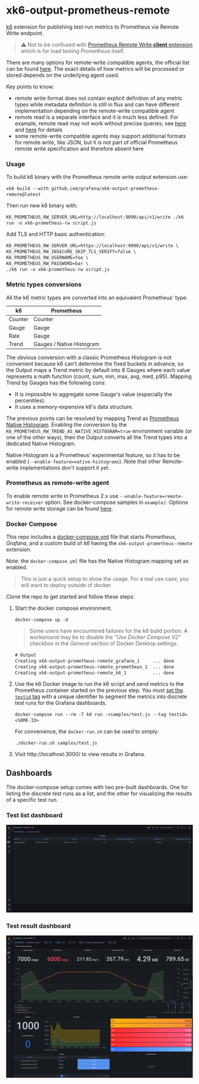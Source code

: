 # xk6-output-prometheus-remote
[k6](https://github.com/grafana/k6) extension for publishing test-run metrics to Prometheus via Remote Write endpoint.

> :warning: Not to be confused with [Prometheus Remote Write **client** extension](https://github.com/grafana/xk6-client-prometheus-remote) which is for load testing _Prometheus_ itself.

There are many options for remote-write compatible agents, the official list can be found [here](https://prometheus.io/docs/operating/integrations/). The exact details of how metrics will be processed or stored depends on the underlying agent used.

Key points to know:

- remote write format does not contain explicit definition of any metric types while metadata definition is still in flux and can have different implementation depending on the remote-write compatible agent
- remote read is a separate interface and it is much less defined. For example, remote read may not work without precise queries; see [here](https://prometheus.io/docs/prometheus/latest/storage/#remote-storage-integrations) and [here](https://github.com/timescale/promscale/issues/64) for details
- some remote-write compatible agents may support additional formats for remote write, like JSON, but it is not part of official Prometheus remote write specification and therefore absent here

### Usage

To build k6 binary with the Prometheus remote write output extension use:
```
xk6 build --with github.com/grafana/xk6-output-prometheus-remote@latest 
```

Then run new k6 binary with:
```
K6_PROMETHEUS_RW_SERVER_URL=http://localhost:9090/api/v1/write ./k6 run -o xk6-prometheus-rw script.js 
```

Add TLS and HTTP basic authentication:
```
K6_PROMETHEUS_RW_SERVER_URL=https://localhost:9090/api/v1/write \
K6_PROMETHEUS_RW_INSECURE_SKIP_TLS_VERIFY=false \
K6_PROMETHEUS_RW_USERNAME=foo \
K6_PROMETHEUS_RW_PASSWORD=bar \
./k6 run -o xk6-prometheus-rw script.js 
```

### Metric types conversions

All the k6 metric types are converted into an equivalent Prometheus' type:

| k6 | Prometheus |
|----|------------|
| Counter | Counter |
| Gauge | Gauge |
| Rate | Gauge |
| Trend | Gauges / Native Histogram |

The obvious conversion with a classic Prometheus Histogram is not convenient because k6 can't determine the fixed buckets in advance, so the Output maps a Trend metric by default into 8 Gauges where each value represents a math function (count, sum, min, max, avg, med, p95).
Mapping Trend by Gauges has the following cons:
* It is impossible to aggregate some Gauge's value (especially the percentiles).
* It uses a memory-expensive k6's data structure.

The previous points can be resolved by mapping Trend as [Prometheus Native Histogram](https://prometheus.io/docs/concepts/metric_types/#histogram). Enabling the conversion by the `K6_PROMETHEUS_RW_TREND_AS_NATIVE_HISTOGRAM=true` environment variable (or one of the other ways), then the Output converts all the Trend types into a dedicated Native Histogram.

Native Histogram is a Prometheus' experimental feature, so it has to be enabled (`--enable-feature=native-histograms`). Note that other Remote-write implementations don't support it yet.

### Prometheus as remote-write agent

To enable remote write in Prometheus 2.x use `--enable-feature=remote-write-receiver` option. See docker-compose samples in `example/`. Options for remote write storage can be found [here](https://prometheus.io/docs/operating/integrations/). 


### Docker Compose

This repo includes a [docker-compose.yml](./docker-compose.yml) file that starts _Prometheus_, _Grafana_, and a custom build of _k6_ having the `xk6-output-prometheus-remote` extension.

Note: the `docker-compose.yml` file has the Native Histogram mapping set as enabled.

> This is just a quick setup to show the usage. For a real use case, you will want to deploy outside of docker.

Clone the repo to get started and follow these steps: 

1. Start the docker compose environment.
    ```shell
    docker-compose up -d
    ```
    
    > Some users have encountered failures for the k6 build portion. A workaround may be to disable the _"Use Docker Compose V2"_ checkbox in the _General_ section of Docker Desktop settings.

    ```shell
    # Output
    Creating xk6-output-prometheus-remote_grafana_1     ... done
    Creating xk6-output-prometheus-remote_prometheus_1  ... done
    Creating xk6-output-prometheus-remote_k6_1          ... done
    ```

2. Use the k6 Docker image to run the k6 script and send metrics to the Prometheus container started on the previous step. You must [set the `testid` tag](https://k6.io/docs/using-k6/tags-and-groups/#test-wide-tags) with a unique identifier to segment the metrics into discrete test runs for the Grafana dashboards.
    ```shell
    docker-compose run --rm -T k6 run -<samples/test.js --tag testid=<SOME-ID>
    ```
    For convenience, the `docker-run.sh` can be used to simply:
    ```shell
    ./docker-run.sh samples/test.js
    ```

3. Visit http://localhost:3000/ to view results in Grafana.

## Dashboards

The docker-compose setup comes with two pre-built dashboards. One for listing the discrete test runs as a list, and the other for visualizing the results of a specific test run.

### Test list dashboard

![Prometheus dashboard of k6 test runs](./images/prometheus-dashboard-k6-test-runs.png)

### Test result dashboard

![Prometheus dashboard of k6 test result](./images/prometheus-dashboard-k6-test-result.png)
